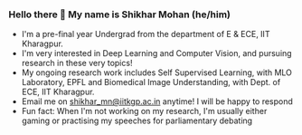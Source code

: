 ### Hello there 👋 My name is Shikhar Mohan (he/him)

- I'm a pre-final year Undergrad from the department of E & ECE, IIT Kharagpur.
- I'm very interested in Deep Learning and Computer Vision, and pursuing research in these very topics!
- My ongoing research work includes Self Supervised Learning, with MLO Laboratory, EPFL and Biomedical Image Understanding, with Dept. of ECE, IIT Kharagpur.
- Email me on shikhar_mn@iitkgp.ac.in anytime! I will be happy to respond
- Fun fact: When I'm not working on my research, I'm usually either gaming or practising my speeches for parliamentary debating
